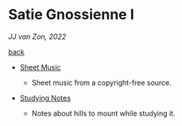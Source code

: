Satie Gnossienne Ⅰ
================

*JJ van Zon, 2022*

[back](..)

- [Sheet Music](sheet-music)

    - Sheet music from a copyright-free source.

- [Studying Notes](satie-gnossienne-1-studying-notes.md)

    - Notes about hills to mount while studying it.
